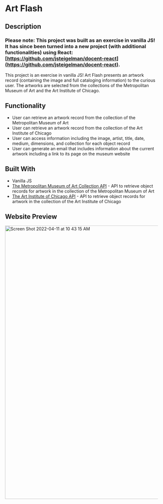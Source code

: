# Art Flash

## Description

### Please note: This project was built as an exercise in vanilla JS! It has since been turned into a new project (with additional functionalities) using React: [https://github.com/jsteigelman/docent-react](https://github.com/jsteigelman/docent-react).

This project is an exercise in vanilla JS! Art Flash presents an artwork record (containing the image and full cataloging information) to the curious user. The artworks are selected from the collections of the Metropolitan Museum of Art and the Art Institute of Chicago.

## Functionality
* User can retrieve an artwork record from the collection of the Metropolitan Museum of Art
* User can retrieve an artwork record from the collection of the Art Institute of Chicago
* User can access information including the image, artist, title, date, medium, dimensions, and collection for each object record
* User can generate an email that includes information about the current artwork including a link to its page on the museum website

## Built With
* Vanilla JS
* [The Metropolitan Museum of Art Collection API](https://metmuseum.github.io/) - API to retrieve object records for artwork in the collection of the Metropolitan Museum of Art
* [The Art Institute of Chicago API](https://www.artic.edu/open-access/public-api) - API to retrieve object records for artwork in the collection of the Art Institute of Chicago

## Website Preview
<!-- <img width="900" alt="Preview" src="https://user-images.githubusercontent.com/65603938/160522530-c7692dde-3cd7-4a6d-8519-4fe402d7e023.png"> -->
<img width="900" alt="Screen Shot 2022-04-11 at 10 43 15 AM" src="https://user-images.githubusercontent.com/65603938/162764712-f539ba57-71b8-4d6e-8f92-f442dc0fe2d6.png">
